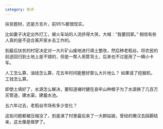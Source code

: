 ```yaml
---
category: 影评
---
```


扶贫题材，还是方言片，前95%都很现实。

比如妻子决定出外打工，被火车站的人流挤得大哭，大喊：“我要回家。” 相信有些人真的是不适合离开家乡去工作的。

到最后扶贫的村官决定对一大片矿山废地进行填土整改，然后种老稻谷。将农民的前途回归到土地上是不错的，但是一帮人用筐背土，后来也不过是用了一辆小卡车。

人工怎么算、油钱怎么算，花五年时间能整好那么大片地么？ 如果请了挖掘机，工钱怎么算。

即使土填好了，水源怎么解决，要知道褚时健在哀牢山种橙子为了水源换了几百万买管道，建水渠，建蓄水池。

五六年过去，老稻谷市场有多少变化？

这些问题都被压缩没了，到是演了村里最后来了一大群姑娘，曾经的懒汉去踩脚结亲，这太像是做梦了。

